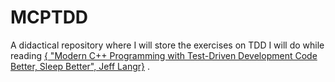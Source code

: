 # MCPTDD
A didactical repository where I will store the exercises on TDD I will do while reading [{ "Modern C++ Programming with Test-Driven Development Code Better, Sleep Better", Jeff Langr}](https://pragprog.com/book/lotdd/modern-c-programming-with-test-driven-development) .
